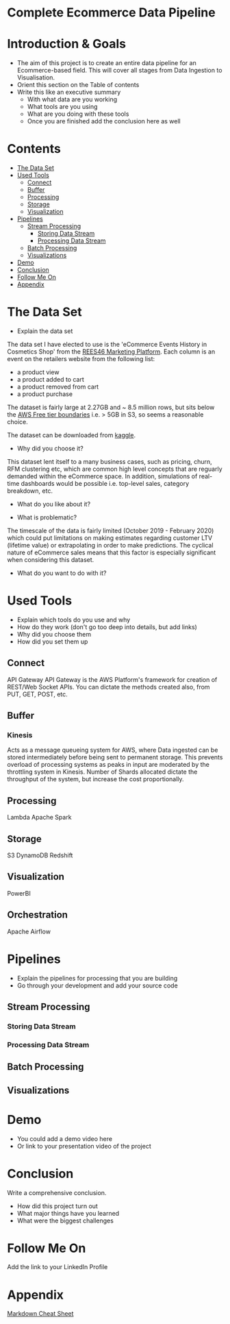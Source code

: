 # Complete Ecommerce Data Pipeline

# Introduction & Goals
- The aim of this project is to create an entire data pipeline for an Ecommerce-based field. This will cover all stages from Data Ingestion to Visualisation. 
- Orient this section on the Table of contents
- Write this like an executive summary
  - With what data are you working
  - What tools are you using
  - What are you doing with these tools
  - Once you are finished add the conclusion here as well

# Contents

- [The Data Set](#the-data-set)
- [Used Tools](#used-tools)
  - [Connect](#connect)
  - [Buffer](#buffer)
  - [Processing](#processing)
  - [Storage](#storage)
  - [Visualization](#visualization)
- [Pipelines](#pipelines)
  - [Stream Processing](#stream-processing)
    - [Storing Data Stream](#storing-data-stream)
    - [Processing Data Stream](#processing-data-stream)
  - [Batch Processing](#batch-processing)
  - [Visualizations](#visualizations)
- [Demo](#demo)
- [Conclusion](#conclusion)
- [Follow Me On](#follow-me-on)
- [Appendix](#appendix)


# The Data Set
- Explain the data set

The data set I have elected to use is the 'eCommerce Events History in Cosmetics Shop' from the [REES46 Marketing Platform](https://rees46.com/). Each column is an event on the retailers website from the following list:

   - a product view
   - a product added to cart
   - a product removed from cart
   - a product purchase

The dataset is fairly large at 2.27GB and ~ 8.5 million rows, but sits below the [AWS Free tier boundaries](https://aws.amazon.com/free/?all-free-tier.sort-by=item.additionalFields.SortRank&all-free-tier.sort-order=asc) i.e. > 5GB in S3, so seems a reasonable choice. 

The dataset can be downloaded from [kaggle](https://www.kaggle.com/mkechinov/ecommerce-events-history-in-cosmetics-shop?select=2019-Dec.csv).

- Why did you choose it?

This dataset lent itself to a many business cases, such as pricing, churn, RFM clustering etc, which are common high level concepts that are reguarly demanded within the eCommerce space. In addition, simulations of real-time dashboards would be possible i.e. top-level sales, category breakdown, etc. 

- What do you like about it?


- What is problematic?

The timescale of the data is fairly limited (October 2019 - February 2020) which could put limitations on making estimates regarding customer LTV (lifetime value) or extrapolating in order to make predictions. The cyclical nature of eCommerce sales means that this factor is especially significant when considering this dataset. 

- What do you want to do with it?

# Used Tools
- Explain which tools do you use and why
- How do they work (don't go too deep into details, but add links)
- Why did you choose them
- How did you set them up

## Connect
API Gateway
API Gateway is the AWS Platform's framework for creation of REST/Web Socket APIs. You can dictate the methods created also, from PUT, GET, POST, etc.
## Buffer
### Kinesis
Acts as a message queueing system for AWS, where Data ingested can be stored intermediately before being sent to permanent storage. This prevents overload of processing systems as peaks in input are moderated by the throttling system in Kinesis. Number of Shards allocated dictate the throughput of the system, but increase the cost proportionally. 

## Processing
Lambda
Apache Spark
## Storage
S3
DynamoDB
Redshift
## Visualization
PowerBI
## Orchestration
Apache Airflow

# Pipelines
- Explain the pipelines for processing that you are building
- Go through your development and add your source code

## Stream Processing
### Storing Data Stream
### Processing Data Stream
## Batch Processing
## Visualizations

# Demo
- You could add a demo video here
- Or link to your presentation video of the project

# Conclusion
Write a comprehensive conclusion.
- How did this project turn out
- What major things have you learned
- What were the biggest challenges

# Follow Me On
Add the link to your LinkedIn Profile

# Appendix

[Markdown Cheat Sheet](https://github.com/adam-p/markdown-here/wiki/Markdown-Cheatsheet)
